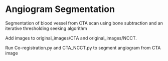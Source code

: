 # Angiogram Segmentation
Segmentation of blood vessel from CTA scan using bone subtraction and an iterative thresholding seeking algorithm


Add images to original_images/CTA and original_images/NCCT.

Run Co-registration.py and CTA_NCCT.py to segment angiogram from CTA image
